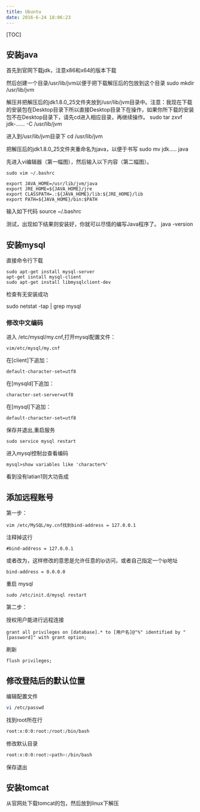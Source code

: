 ```yaml
---
title: Ubuntu
date: 2016-6-24 18:06:23
---
```


[TOC]

## 安装java

首先到官网下载jdk，注意x86和x64的版本下载

然后创建一个目录/usr/lib/jvm以便于把下载解压后的包放到这个目录
    sudo mkdir /usr/lib/jvm

解压并把解压后的jdk1.8.0_25文件夹放到/usr/lib/jvm目录中。注意：我现在下载的安装包在Desktop目录下所以直接Desktop目录下在操作，如果你所下载的安装包不在Desktop目录下，请先cd进入相应目录，再继续操作。
    sudo tar zxvf jdk-...... -C /usr/lib/jvm

进入到/usr/lib/jvm目录下
    cd /usr/lib/jvm

把解压后的jdk1.8.0_25文件夹重命名为java，以便于书写
    sudo mv jdk..... java

先进入vi编辑器（第一幅图），然后输入以下内容（第二幅图）。

    sudo vim ~/.bashrc

    export JAVA_HOME=/usr/lib/jvm/java
    export JRE_HOME=${JAVA_HOME}/jre
    export CLASSPATH=.:${JAVA_HOME}/lib:${JRE_HOME}/lib
    export PATH=${JAVA_HOME}/bin:$PATH

输入如下代码
    source ~/.bashrc

测试，出现如下结果则安装好，你就可以尽情的编写Java程序了。
    java -version

## 安装mysql

直接命令行下载

    sudo apt-get install mysql-server
    apt-get isntall mysql-client
    sudo apt-get install libmysqlclient-dev

检查有无安装成功

sudo netstat -tap | grep mysql

### 修改中文编码

进入 /etc/mysql/my.cnf,打开mysql配置文件：

    vim/etc/mysql/my.cnf

在[client]下追加：

    default-character-set=utf8

在[mysqld]下追加：

    character-set-server=utf8

在[mysql]下追加：

    default-character-set=utf8

保存并退出,重启服务

    sudo service mysql restart

进入mysql控制台查看编码

    mysql>show variables like 'character%'

看到没有latian1则大功告成

## 添加远程账号

第一步：

    vim /etc/MySQL/my.cnf找到bind-address = 127.0.0.1

注释掉这行

    #bind-address = 127.0.0.1

或者改为，这样修改的意思是允许任意的ip访问，或者自己指定一个ip地址

    bind-address = 0.0.0.0

重启 mysql

    sudo /etc/init.d/mysql restart

第二步：

授权用户能进行远程连接

    grant all privileges on [database].* to [用户名]@"%" identified by "[password]" with grant option;

刷新

    flush privileges;

## 修改登陆后的默认位置

编辑配置文件

```sh
vi /etc/passwd
```

找到root所在行

```sh
root:x:0:0:root:/root:/bin/bash
```

修改默认目录

```sh
root:x:0:0:root:<path>:/bin/bash
```

保存退出

## 安装tomcat

从官网处下载tomcat的包，然后放到linux下解压